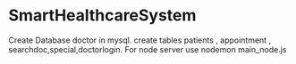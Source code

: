 # SmartHealthcareSystem
Create Database doctor in mysql.
create tables patients , appointment , searchdoc,special,doctorlogin.
For node server use 
nodemon main_node.js
